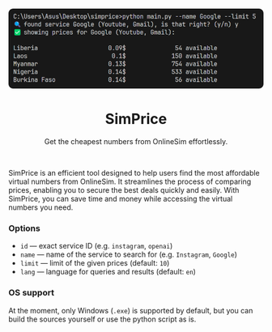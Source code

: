 <h3 align="center"><img src="assets/showcase.png"></h3>
<h1 align="center">SimPrice</h1>
<p align="center">Get the cheapest numbers from OnlineSim effortlessly.</p></br>

SimPrice is an efficient tool designed to help users find the most affordable virtual numbers from OnlineSim. It streamlines the process of comparing prices, enabling you to secure the best deals quickly and easily. With SimPrice, you can save time and money while accessing the virtual numbers you need.

### Options
- `id` — exact service ID (e.g. `instagram`, `openai`)
- `name` — name of the service to search for (e.g. `Instagram`, `Google`)
- `limit` — limit of the given prices (default: `10`)
- `lang` — language for queries and results (default: `en`)

### OS support
At the moment, only Windows (`.exe`) is supported by default, but you can build the sources yourself or use the python script as is.
